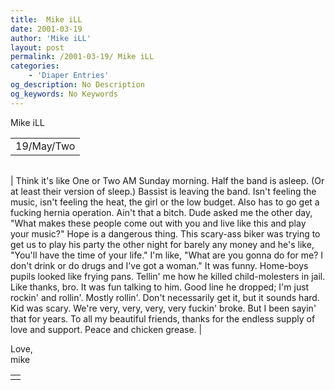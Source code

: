 ```yaml
---
title:  Mike iLL 
date: 2001-03-19
author: 'Mike iLL'
layout: post
permalink: /2001-03-19/ Mike iLL 
categories:
    - 'Diaper Entries'
og_description: No Description
og_keywords: No Keywords
---
```

<style>
body {
  background-color: ;
  color: ;
}
a {
  color: ;
}
a:active {
  color: ;
}
a:visited {
  color: ;
}
</style>

   Mike iLL     



|  |
| --- |
| 19/May/Two  |

  
  



|  |
| --- |
| 
Think it's like One or Two AM Sunday morning. Half the band is asleep. (Or at least their version of sleep.) Bassist is leaving the band. Isn't feeling the music, isn't feeling the heat, the girl or the low budget. Also has to go get a fucking hernia operation. Ain't that a bitch.
Dude asked me the other day, "What makes these people come out with you and live like this and play your music?"
Hope is a dangerous thing. This scary-ass biker was trying to get us to play his party the other night for barely any money and he's like, "You'll have the time of your life."
I'm like, "What are you gonna do for me? I don't drink or do drugs and I've got a woman."
It was funny. Home-boys pupils looked like frying pans. Tellin' me how he killed child-molesters in jail. Like thanks, bro. It was fun talking to him. Good line he dropped; I'm just rockin' and rollin'. Mostly rollin'.
Don't necessarily get it, but it sounds hard. Kid was scary.
We're very, very, very, very fuckin' broke. But I been sayin' that for years.
To all my beautiful friends, thanks for the endless supply of love and support.
Peace and chicken grease.
 |


  
  Love,  
 mike
   



|  |
| --- |
|  |

   
   
   
   

 

 


